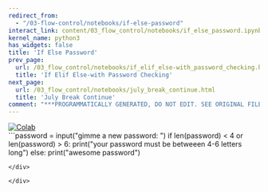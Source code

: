 ```yaml
---
redirect_from:
  - "/03-flow-control/notebooks/if-else-password"
interact_link: content/03_flow_control/notebooks/if_else_password.ipynb
kernel_name: python3
has_widgets: false
title: 'If Else Password'
prev_page:
  url: /03_flow_control/notebooks/if_elif_else-with_password_checking.html
  title: 'If Elif Else-with Password Checking'
next_page:
  url: /03_flow_control/notebooks/july_break_continue.html
  title: 'July Break Continue'
comment: "***PROGRAMMATICALLY GENERATED, DO NOT EDIT. SEE ORIGINAL FILES IN /content***"
---
```

<a href="https://colab.research.google.com/github/aviadr1/learn-python/blob/master/content/03_flow_control/notebooks/if_else_password.ipynb" target="_blank">
<img src="https://colab.research.google.com/assets/colab-badge.svg" 
     title="Open this file in Google Colab" alt="Colab"/>
</a>




<div markdown="1" class="cell code_cell">
<div class="input_area" markdown="1">
```password = input("gimme a new password: ")
if len(password) < 4 or len(password) > 6:
    print("your password must be betweeen 4-6 letters long")
else:
    print("awesome password")

```
</div>

</div>

